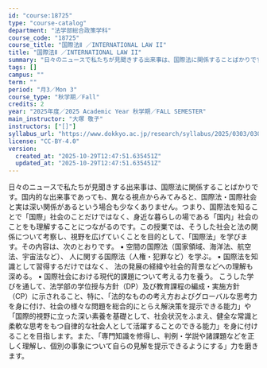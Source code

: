```yaml
---
id: "course:18725"
type: "course-catalog"
department: "法学部総合政策学科"
course_code: "18725"
course_title: "国際法Ⅱ ／INTERNATIONAL LAW II"
title: "国際法Ⅱ ／INTERNATIONAL LAW II"
summary: "日々のニュースで私たちが見聞きする出来事は、国際法に関係することばかりです。国内的な出来事であっても、異なる視点からみてみると、国際法・国際社会と実は深い関係があるという場合も少なくありません。つまり、国際法を知ることで「国際」社会のことだ…"
tags: []
campus: ""
term: ""
period: "月3／Mon 3"
course_type: "秋学期／Fall"
credits: 2
year: "2025年度／2025 Academic Year 秋学期／FALL SEMESTER"
main_instructor: "大塚 敬子"
instructors: ["[]"]
syllabus_url: "https://www.dokkyo.ac.jp/research/syllabus/2025/0303/0303_18725_ja_JP.html"
license: "CC-BY-4.0"
version:
  created_at: "2025-10-29T12:47:51.635451Z"
  updated_at: "2025-10-29T12:47:51.635451Z"
---
```

日々のニュースで私たちが見聞きする出来事は、国際法に関係することばかりです。国内的な出来事であっても、異なる視点からみてみると、国際法・国際社会と実は深い関係があるという場合も少なくありません。つまり、国際法を知ることで「国際」社会のことだけではなく、身近な暮らしの場である「国内」社会のことをも理解することにつながるのです。この授業では、そうした社会と法の関係について考察し、視野を広げていくことを目的として、「国際法」を学びます。その内容は、次のとおりです。 ▪ 空間の国際法（国家領域、海洋法、航空法、宇宙法など）、 人に関する国際法（人権・犯罪など）を学ぶ。 ▪ 国際法を知識として習得するだけではなく、 法の発展の経緯や社会的背景などへの理解も深める。 ▪ 国際社会における現代的課題について考える力を養う。 こうした学びを通して、法学部の学位授与方針（DP）及び教育課程の編成・実施方針（CP）に示されること、特に、「法的なものの考え方およびグローバルな思考力を身に付け、社会の様々な問題を総合的にとらえ解決策を提示できる能力」や「国際的視野に立った深い素養を基礎として、社会状況をふまえ、健全な常識と柔軟な思考をもつ自律的な社会人として活躍することのできる能力」を身に付けることを目指します。また、「専門知識を修得し、判例・学説や諸課題などを正しく理解し、個別の事象について自らの見解を提示できるようにする」力を磨きます。
